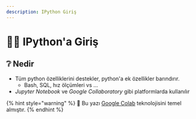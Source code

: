 ```yaml
---
description: IPython Giriş
---
```

# 🚴‍♂️ IPython'a Giriş

## ❔ Nedir

* Tüm python özelliklerini destekler, python'a ek özellikler barındırır.
  * Bash, SQL, hız ölçümleri vs ...
* _Jupyter Notebook_ ve _Google Collaboratory_ gibi platformlarda kullanılır

{% hint style="warning" %}
📢 Bu yazı [Google Colab](https://colab.research.google.com) teknolojisini temel almıştır.
{% endhint %}
